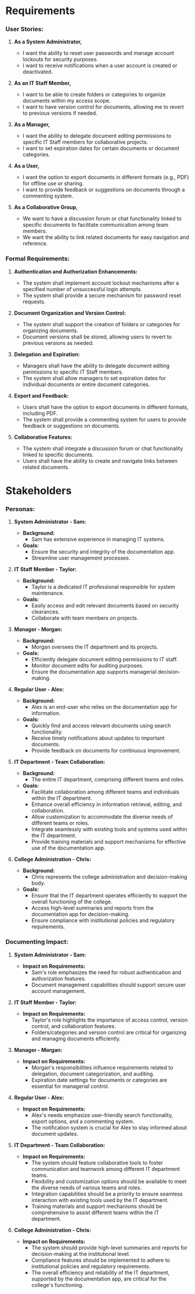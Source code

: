# Requirements

### User Stories:

1. **As a System Administrator,**
   - I want the ability to reset user passwords and manage account lockouts for security purposes.
   - I want to receive notifications when a user account is created or deactivated.

2. **As an IT Staff Member,**
   - I want to be able to create folders or categories to organize documents within my access scope.
   - I want to have version control for documents, allowing me to revert to previous versions if needed.

3. **As a Manager,**
   - I want the ability to delegate document editing permissions to specific IT Staff members for collaborative projects.
   - I want to set expiration dates for certain documents or document categories.

4. **As a User,**
   - I want the option to export documents in different formats (e.g., PDF) for offline use or sharing.
   - I want to provide feedback or suggestions on documents through a commenting system.

5. **As a Collaborative Group,**
   - We want to have a discussion forum or chat functionality linked to specific documents to facilitate communication among team members.
   - We want the ability to link related documents for easy navigation and reference.

### Formal Requirements:

1. **Authentication and Authorization Enhancements:**
   - The system shall implement account lockout mechanisms after a specified number of unsuccessful login attempts.
   - The system shall provide a secure mechanism for password reset requests.

2. **Document Organization and Version Control:**
   - The system shall support the creation of folders or categories for organizing documents.
   - Document versions shall be stored, allowing users to revert to previous versions as needed.

3. **Delegation and Expiration:**
   - Managers shall have the ability to delegate document editing permissions to specific IT Staff members.
   - The system shall allow managers to set expiration dates for individual documents or entire document categories.

4. **Export and Feedback:**
   - Users shall have the option to export documents in different formats, including PDF.
   - The system shall provide a commenting system for users to provide feedback or suggestions on documents.

5. **Collaborative Features:**
   - The system shall integrate a discussion forum or chat functionality linked to specific documents.
   - Users shall have the ability to create and navigate links between related documents.

# Stakeholders


### Personas:

1. **System Administrator - Sam:**
   - **Background:**
     - Sam has extensive experience in managing IT systems.
   - **Goals:**
     - Ensure the security and integrity of the documentation app.
     - Streamline user management processes.

2. **IT Staff Member - Taylor:**
   - **Background:**
     - Taylor is a dedicated IT professional responsible for system maintenance.
   - **Goals:**
     - Easily access and edit relevant documents based on security clearances.
     - Collaborate with team members on projects.

3. **Manager - Morgan:**
   - **Background:**
     - Morgan oversees the IT department and its projects.
   - **Goals:**
     - Efficiently delegate document editing permissions to IT staff.
     - Monitor document edits for auditing purposes.
     - Ensure the documentation app supports managerial decision-making.

4. **Regular User - Alex:**
   - **Background:**
     - Alex is an end-user who relies on the documentation app for information.
   - **Goals:**
     - Quickly find and access relevant documents using search functionality.
     - Receive timely notifications about updates to important documents.
     - Provide feedback on documents for continuous improvement.

5. **IT Department - Team Collaboration:**
   - **Background:**
     - The entire IT department, comprising different teams and roles.
   - **Goals:**
     - Facilitate collaboration among different teams and individuals within the IT department.
     - Enhance overall efficiency in information retrieval, editing, and collaboration.
     - Allow customization to accommodate the diverse needs of different teams or roles.
     - Integrate seamlessly with existing tools and systems used within the IT department.
     - Provide training materials and support mechanisms for effective use of the documentation app.

6. **College Administration - Chris:**
   - **Background:**
     - Chris represents the college administration and decision-making body.
   - **Goals:**
     - Ensure that the IT department operates efficiently to support the overall functioning of the college.
     - Access high-level summaries and reports from the documentation app for decision-making.
     - Ensure compliance with institutional policies and regulatory requirements.

### Documenting Impact:

1. **System Administrator - Sam:**
   - **Impact on Requirements:**
     - Sam's role emphasizes the need for robust authentication and authorization features.
     - Document management capabilities should support secure user account management.

2. **IT Staff Member - Taylor:**
   - **Impact on Requirements:**
     - Taylor's role highlights the importance of access control, version control, and collaboration features.
     - Folders/categories and version control are critical for organizing and managing documents efficiently.

3. **Manager - Morgan:**
   - **Impact on Requirements:**
     - Morgan's responsibilities influence requirements related to delegation, document categorization, and auditing.
     - Expiration date settings for documents or categories are essential for managerial control.

4. **Regular User - Alex:**
   - **Impact on Requirements:**
     - Alex's needs emphasize user-friendly search functionality, export options, and a commenting system.
     - The notification system is crucial for Alex to stay informed about document updates.

5. **IT Department - Team Collaboration:**
   - **Impact on Requirements:**
     - The system should feature collaborative tools to foster communication and teamwork among different IT department teams.
     - Flexibility and customization options should be available to meet the diverse needs of various teams and roles.
     - Integration capabilities should be a priority to ensure seamless interaction with existing tools used by the IT department.
     - Training materials and support mechanisms should be comprehensive to assist different teams within the IT department.

6. **College Administration - Chris:**
   - **Impact on Requirements:**
     - The system should provide high-level summaries and reports for decision-making at the institutional level.
     - Compliance features should be implemented to adhere to institutional policies and regulatory requirements.
     - The overall efficiency and reliability of the IT department, supported by the documentation app, are critical for the college's functioning.
